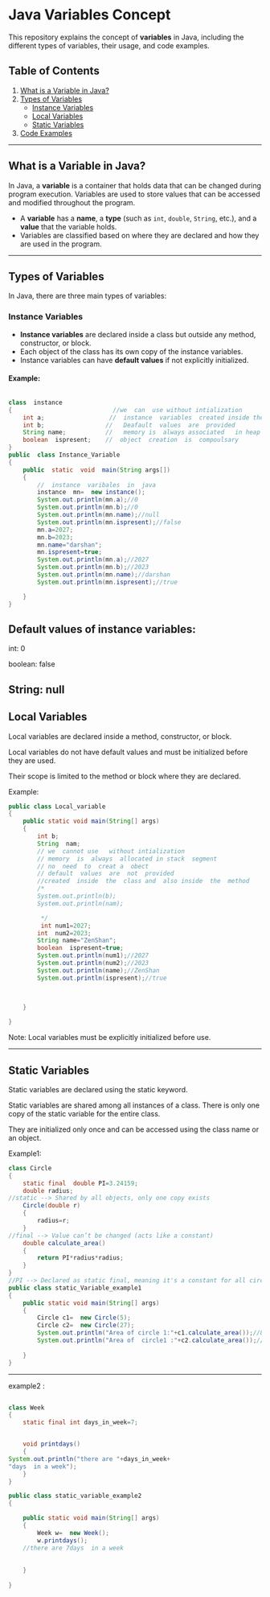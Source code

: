 # Java Variables Concept

This repository explains the concept of **variables** in Java, including the different types of variables, their usage, and code examples.

## Table of Contents
1. [What is a Variable in Java?](#what-is-a-variable-in-java)
2. [Types of Variables](#types-of-variables)
   - [Instance Variables](#instance-variables)
   - [Local Variables](#local-variables)
   - [Static Variables](#static-variables)
3. [Code Examples](#code-examples)

---

## What is a Variable in Java?

In Java, a **variable** is a container that holds data that can be changed during program execution. Variables are used to store values that can be accessed and modified throughout the program.

- A **variable** has a **name**, a **type** (such as `int`, `double`, `String`, etc.), and a **value** that the variable holds.
- Variables are classified based on where they are declared and how they are used in the program.

---

## Types of Variables

In Java, there are three main types of variables:

### Instance Variables

- **Instance variables** are declared inside a class but outside any method, constructor, or block.
- Each object of the class has its own copy of the instance variables.
- Instance variables can have **default values** if not explicitly initialized.

#### Example:

```java

class  instance
{                            //we  can  use without intialization
    int a;                  //  instance  variables  created inside the class  but  outside the  method 
    int b;                 //   Deafault  values  are  provided 
    String name;           //   memory is  always associated   in heap  segment  
    boolean  ispresent;    //  object  creation  is  compoulsary
}
public  class Instance_Variable
{
    public  static  void  main(String args[])
    {
        //  instance  varibales  in  java 
        instance  mn=  new instance();
        System.out.println(mn.a);//0
        System.out.println(mn.b);//0
        System.out.println(mn.name);//null
        System.out.println(mn.ispresent);//false 
        mn.a=2027;
        mn.b=2023;
        mn.name="darshan";
        mn.ispresent=true;
        System.out.println(mn.a);//2027
        System.out.println(mn.b);//2023
        System.out.println(mn.name);//darshan
        System.out.println(mn.ispresent);//true 

    }
}


```

## Default values of instance variables:

int: 0

boolean: false

String: null
---
## Local Variables
Local variables are declared inside a method, constructor, or block.

Local variables do not have default values and must be initialized before they are used.

Their scope is limited to the method or block where they are declared.

Example:
```Java
public class Local_variable 
{
    public static void main(String[] args) 
    {
        int b;                   
        String  nam;             
        // we  cannot use   without intialization
        // memory  is  always  allocated in stack  segment 
        // no  need  to  creat a  obect
        // default  values  are  not  provided 
        //created  inside  the  class and  also inside  the  method 
        /* 
        System.out.println(b); 
        System.out.println(nam);  

         */
         int num1=2027;
        int  num2=2023;
        String name="ZenShan";
        boolean  ispresent=true;
        System.out.println(num1);//2027
        System.out.println(num2);//2023
        System.out.println(name);//ZenShan
        System.out.println(ispresent);//true


        
    }
    
}
```
Note: Local variables must be explicitly initialized before use.

---
## Static Variables
Static variables are declared using the static keyword.

Static variables are shared among all instances of a class. There is only one copy of the static variable for the entire class.

They are initialized only once and can be accessed using the class name or an object.

Example1:
```java
class Circle
{
    static final  double PI=3.24159;
    double radius;
//static --> Shared by all objects, only one copy exists
    Circle(double r)
    {
        radius=r;
    }
//final --> Value can’t be changed (acts like a constant)
    double calculate_area()
    {
        return PI*radius*radius;
    }
}
//PI --> Declared as static final, meaning it's a constant for all circles.
public class static_Variable_example1 
{
    public static void main(String[] args) 
    {
        Circle c1=  new Circle(5);
        Circle c2=  new Circle(27);
        System.out.println("Area of circle 1:"+c1.calculate_area());//81.03975
        System.out.println("Area of  circle1 :"+c2.calculate_area());//2363.11911
        
    }
}
```
---
example2 :

```java

class Week
{
    static final int days_in_week=7;


    void printdays()
    {
System.out.println("there are "+days_in_week+
"days  in a week");
    }
}

public class static_variable_example2 
{

    public static void main(String[] args) 
    {
        Week w=  new Week();
        w.printdays();
    //there are 7days  in a week
        
        
    }
    
}
```

